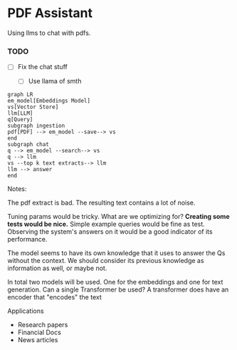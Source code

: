 # PDF Assistant

Using llms to chat with pdfs.

### TODO
- [ ] Fix the chat stuff
  - [ ] Use llama of smth


```mermaid
graph LR
em_model[Embeddings Model]
vs[Vector Store]
llm[LLM]
q[Query]
subgraph ingestion
pdf[PDF] --> em_model --save--> vs
end
subgraph chat
q --> em_model --search--> vs
q --> llm
vs --top k text extracts--> llm
llm --> answer
end

```


Notes:  

The pdf extract is bad. The resulting text contains a lot of noise.

Tuning params would be tricky. What are we optimizing for? **Creating some tests would be nice.** 
Simple example queries would be fine as test. Observing the system's answers on it would be a good indicator of its performance. 

The model seems to have its own knowledge that it uses to answer the Qs without the context. We should consider its 
previous knowledge as information as well, or maybe not. 

In total two models will be used. One for the embeddings and one for text generation.
Can a single Transformer be used?
A transformer does have an encoder that "encodes" the text

Applications
- Research papers
- Financial Docs
- News articles



